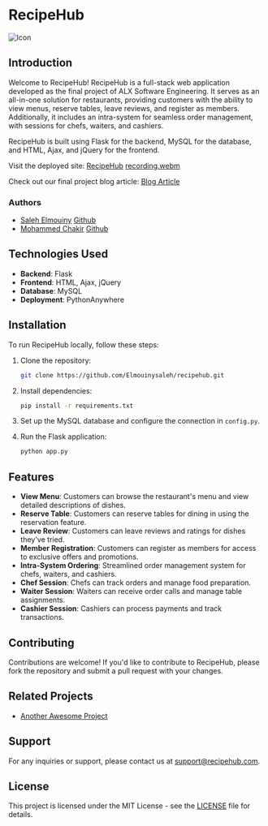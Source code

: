 # RecipeHub

![Icon](https://example.com/icon.png)

## Introduction

Welcome to RecipeHub! RecipeHub is a full-stack web application developed as the final project of ALX Software Engineering. It serves as an all-in-one solution for restaurants, providing customers with the ability to view menus, reserve tables, leave reviews, and register as members. Additionally, it includes an intra-system for seamless order management, with sessions for chefs, waiters, and cashiers.

RecipeHub is built using Flask for the backend, MySQL for the database, and HTML, Ajax, and jQuery for the frontend.

Visit the deployed site: [RecipeHub](https://reciphub.pythonanywhere.com/)
[recording.webm](https://github.com/mohammedchakir/Recipehub/assets/36488900/9781499f-c242-4ee6-8848-ff7f1a4d8943)

Check out our final project blog article: [Blog Article](https://www.blogger.com/blog/post/edit/preview/3322922446122045835/1015185131249697797)

### Authors

- [Saleh Elmouiny](https://www.linkedin.com/in/saleh-elmouiny/) [Github](https://github.com/Elmouinysaleh)
- [Mohammed Chakir](https://www.linkedin.com/in/mohammedchakir/) [Github](https://github.com/mohammedchakir)

## Technologies Used

- **Backend**: Flask
- **Frontend**: HTML, Ajax, jQuery
- **Database**: MySQL
- **Deployment**: PythonAnywhere

## Installation

To run RecipeHub locally, follow these steps:

1. Clone the repository:

   ```bash
   git clone https://github.com/Elmouinysaleh/recipehub.git
   ```

2. Install dependencies:

   ```bash
   pip install -r requirements.txt
   ```

3. Set up the MySQL database and configure the connection in `config.py`.

4. Run the Flask application:

   ```bash
   python app.py
   ```

## Features

- **View Menu**: Customers can browse the restaurant's menu and view detailed descriptions of dishes.
- **Reserve Table**: Customers can reserve tables for dining in using the reservation feature.
- **Leave Review**: Customers can leave reviews and ratings for dishes they've tried.
- **Member Registration**: Customers can register as members for access to exclusive offers and promotions.
- **Intra-System Ordering**: Streamlined order management system for chefs, waiters, and cashiers.
- **Chef Session**: Chefs can track orders and manage food preparation.
- **Waiter Session**: Waiters can receive order calls and manage table assignments.
- **Cashier Session**: Cashiers can process payments and track transactions.

## Contributing

Contributions are welcome! If you'd like to contribute to RecipeHub, please fork the repository and submit a pull request with your changes.

## Related Projects

- [Another Awesome Project](https://github.com/anotheruser/awesome-project)

## Support

For any inquiries or support, please contact us at support@recipehub.com.

## License

This project is licensed under the MIT License - see the [LICENSE](LICENSE) file for details.
